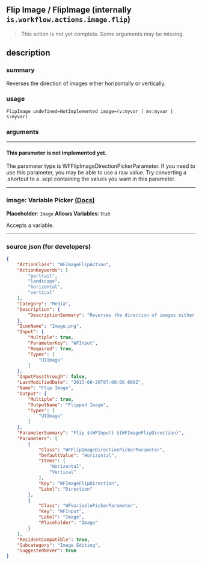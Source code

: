 
## Flip Image / FlipImage (internally `is.workflow.actions.image.flip`)

> This action is not yet complete. Some arguments may be missing.


## description

### summary

Reverses the direction of images either horizontally or vertically.


### usage
```
FlipImage undefined=NotImplemented image=(v:myvar | mv:myvar | s:myvar)
```

### arguments

---

#### This parameter is not implemented yet.

The parameter type is WFFlipImageDirectionPickerParameter. If you need to use this parameter, you may
be able to use a raw value. Try converting a .shortcut to a .scpl containing
the values you want in this parameter.

---

### image: Variable Picker [(Docs)](https://pfgithub.github.io/shortcutslang/gettingstarted#variable-picker-fields)
**Placeholder**: ```
		Image
		```
**Allows Variables**: true



Accepts a variable.

---

### source json (for developers)

```json
{
	"ActionClass": "WFImageFlipAction",
	"ActionKeywords": [
		"portrait",
		"landscape",
		"horizontal",
		"vertical"
	],
	"Category": "Media",
	"Description": {
		"DescriptionSummary": "Reverses the direction of images either horizontally or vertically."
	},
	"IconName": "Image.png",
	"Input": {
		"Multiple": true,
		"ParameterKey": "WFInput",
		"Required": true,
		"Types": [
			"UIImage"
		]
	},
	"InputPassthrough": false,
	"LastModifiedDate": "2015-08-20T07:00:00.000Z",
	"Name": "Flip Image",
	"Output": {
		"Multiple": true,
		"OutputName": "Flipped Image",
		"Types": [
			"UIImage"
		]
	},
	"ParameterSummary": "Flip ${WFInput} ${WFImageFlipDirection}",
	"Parameters": [
		{
			"Class": "WFFlipImageDirectionPickerParameter",
			"DefaultValue": "Horizontal",
			"Items": [
				"Horizontal",
				"Vertical"
			],
			"Key": "WFImageFlipDirection",
			"Label": "Direction"
		},
		{
			"Class": "WFVariablePickerParameter",
			"Key": "WFInput",
			"Label": "Image",
			"Placeholder": "Image"
		}
	],
	"ResidentCompatible": true,
	"Subcategory": "Image Editing",
	"SuggestedNever": true
}
```
